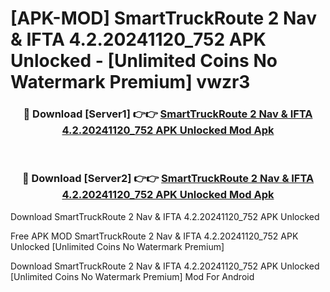 # [APK-MOD] SmartTruckRoute 2 Nav & IFTA 4.2.20241120_752 APK Unlocked - [Unlimited Coins No Watermark Premium] vwzr3



<div align="center">
<h3>🔴 Download [Server1] 👉👉 <a href="https://momento.my/?title=SmartTruckRoute_2_Nav_&_IFTA_4.2.20241120_752_APK_Unlocked">SmartTruckRoute 2 Nav & IFTA 4.2.20241120_752 APK Unlocked Mod Apk</a></h3><br>

<h3>🔴 Download [Server2] 👉👉 <a href="https://momento.my/?title=SmartTruckRoute_2_Nav_&_IFTA_4.2.20241120_752_APK_Unlocked">SmartTruckRoute 2 Nav & IFTA 4.2.20241120_752 APK Unlocked Mod Apk</a></h3>
</div>



Download SmartTruckRoute 2 Nav & IFTA 4.2.20241120_752 APK Unlocked 

Free APK MOD SmartTruckRoute 2 Nav & IFTA 4.2.20241120_752 APK Unlocked [Unlimited Coins No Watermark Premium]

Download SmartTruckRoute 2 Nav & IFTA 4.2.20241120_752 APK Unlocked [Unlimited Coins No Watermark Premium] Mod For Android

